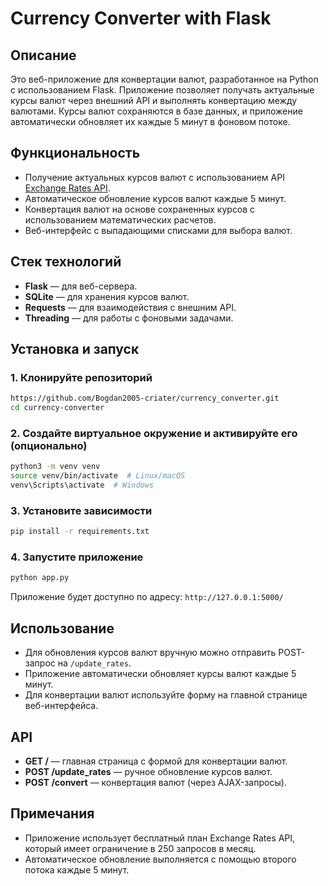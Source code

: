 # Currency Converter with Flask

## Описание

Это веб-приложение для конвертации валют, разработанное на Python с использованием Flask. Приложение позволяет получать актуальные курсы валют через внешний API и выполнять конвертацию между валютами. Курсы валют сохраняются в базе данных, и приложение автоматически обновляет их каждые 5 минут в фоновом потоке.

## Функциональность

- Получение актуальных курсов валют с использованием API [Exchange Rates API](https://exchangeratesapi.io/).
- Автоматическое обновление курсов валют каждые 5 минут.
- Конвертация валют на основе сохраненных курсов с использованием математических расчетов.
- Веб-интерфейс с выпадающими списками для выбора валют.

## Стек технологий

- **Flask** — для веб-сервера.
- **SQLite** — для хранения курсов валют.
- **Requests** — для взаимодействия с внешним API.
- **Threading** — для работы с фоновыми задачами.

## Установка и запуск

### 1. Клонируйте репозиторий

```bash
https://github.com/Bogdan2005-criater/currency_converter.git
cd currency-converter
```

### 2. Создайте виртуальное окружение и активируйте его (опционально)

```bash
python3 -m venv venv
source venv/bin/activate  # Linux/macOS
venv\Scripts\activate  # Windows
```

### 3. Установите зависимости

```bash
pip install -r requirements.txt
```

### 4. Запустите приложение

```bash
python app.py
```

Приложение будет доступно по адресу: `http://127.0.0.1:5000/`

## Использование

- Для обновления курсов валют вручную можно отправить POST-запрос на `/update_rates`.
- Приложение автоматически обновляет курсы валют каждые 5 минут.
- Для конвертации валют используйте форму на главной странице веб-интерфейса.

## API

- **GET /** — главная страница с формой для конвертации валют.
- **POST /update_rates** — ручное обновление курсов валют.
- **POST /convert** — конвертация валют (через AJAX-запросы).

## Примечания

- Приложение использует бесплатный план Exchange Rates API, который имеет ограничение в 250 запросов в месяц.
- Автоматическое обновление выполняется с помощью второго потока каждые 5 минут.
